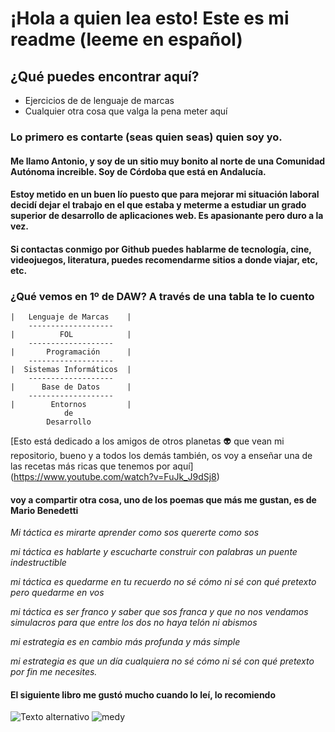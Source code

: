 # ¡Hola a quien lea esto! Este es mi readme (leeme en español)

## ¿Qué puedes encontrar aquí?

- Ejercicios de de lenguaje de marcas
- Cualquier otra cosa que valga la pena meter aquí
### Lo primero es contarte (seas quien seas) quien soy yo.
#### Me llamo Antonio, y soy de un sitio muy bonito al norte de una Comunidad Autónoma increible. Soy de Córdoba que está en Andalucía.
#### Estoy metido en un buen lío puesto que para mejorar mi situación laboral decidí dejar el trabajo en el que estaba y meterme a estudiar un grado superior de desarrollo de aplicaciones web. Es apasionante pero duro a la vez.
#### Si contactas conmigo por Github puedes hablarme de tecnología, cine, videojuegos, literatura, puedes recomendarme sitios a donde viajar, etc, etc.
### ¿Qué vemos en 1º de DAW? A través de una tabla te lo cuento

    |   Lenguaje de Marcas    | 
        -------------------
    |          FOL            | 
        -------------------
    |       Programación      |
        -------------------
    |  Sistemas Informáticos  |
        -------------------
    |      Base de Datos      |
        -------------------     
    |        Entornos         |
                de 
            Desarrollo  
    
   

[Esto está dedicado a  los amigos de otros planetas :alien: que vean mi repositorio, bueno y a todos los demás también, os voy a enseñar una de las recetas más ricas que tenemos por aquí] (https://www.youtube.com/watch?v=FuJk_J9dSj8)

 #### voy a compartir otra cosa, uno de los poemas que más me gustan, es de **Mario Benedetti**

*Mi táctica es*
*mirarte*
*aprender como sos*
*quererte como sos*
 
*mi táctica es*
*hablarte*
*y escucharte*
*construir con palabras*
*un puente indestructible*
 
*mi táctica es*
*quedarme en tu recuerdo*
*no sé cómo ni sé*
*con qué pretexto*
*pero quedarme en vos*
 
*mi táctica es*
*ser franco*
*y saber que sos franca*
*y que no nos vendamos*
*simulacros*
*para que entre los dos*
*no haya telón*
*ni abismos*
 
*mi estrategia es*
*en cambio*
*más profunda y más*
*simple*
 
*mi estrategia es*
*que un día cualquiera*
*no sé cómo ni sé*
*con qué pretexto*
*por fin me necesites.*
#### El siguiente libro me gustó mucho cuando lo leí, lo recomiendo
![Texto alternativo](URL_de_la_imagen)
![medy](C:\Users\anapi\OneDrive\Escritorio\Clase\LenguajeDeMarcas)
